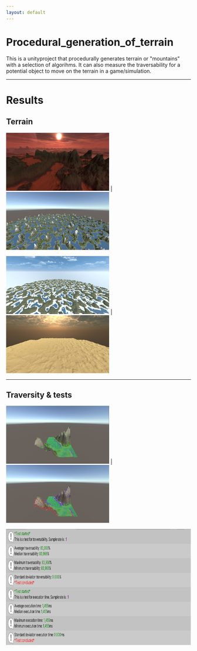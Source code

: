 ```yaml
---
layout: default
---
```


# Procedural_generation_of_terrain
This is a unityproject that procedurally generates terrain or "mountains" with a selection of algorihms.
It can also measure the traversability for a potential object to move on the terrain in a game/simulation.

***

# Results
## Terrain

<img width="281" height="158" src="pictures/Mountains_1.png"> | <img width="281" height="158" src="pictures/Mountains_2.png">

<img width="281" height="158" src="pictures/Mountains_3.png"> | <img width="281" height="158" src="pictures/Mountains_4.png">

***

## Traversity & tests

<img width="281" height="158" src="pictures/Traversability_1.png"> | <img width="281" height="158" src="pictures/Traversability_2.png">

<img aling = center width="562" height="316" src="pictures/Test_1.png">
